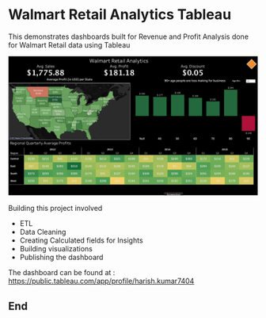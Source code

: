 # Walmart Retail Analytics Tableau

This demonstrates dashboards built for Revenue and Profit Analysis done for Walmart Retail data using Tableau

![alt-text](Walmart.png)

Building this project involved 
  - ETL 
  - Data Cleaning
  - Creating Calculated fields for Insights
  - Building visualizations 
  - Publishing the dashboard

The dashboard can be found at :
https://public.tableau.com/app/profile/harish.kumar7404

## End
